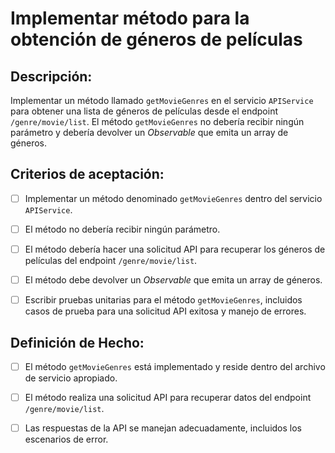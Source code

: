 # Implementar método para la obtención de géneros de películas

## Descripción:

Implementar un método llamado `getMovieGenres` en el servicio `APIService` para obtener una lista de géneros de películas desde el endpoint `/genre/movie/list`. El método `getMovieGenres` no debería recibir ningún parámetro y debería devolver un _Observable_ que emita un array de géneros.

## Criterios de aceptación:

- [ ] Implementar un método denominado `getMovieGenres` dentro del servicio `APIService`.

- [ ] El método no debería recibir ningún parámetro.

- [ ] El método debería hacer una solicitud API para recuperar los géneros de películas del endpoint `/genre/movie/list`.

- [ ] El método debe devolver un _Observable_ que emita un array de géneros.

- [ ] Escribir pruebas unitarias para el método `getMovieGenres`, incluidos casos de prueba para una solicitud API exitosa y manejo de errores.

## Definición de Hecho:

- [ ] El método `getMovieGenres` está implementado y reside dentro del archivo de servicio apropiado.

- [ ] El método realiza una solicitud API para recuperar datos del endpoint `/genre/movie/list`.

- [ ] Las respuestas de la API se manejan adecuadamente, incluidos los escenarios de error.
